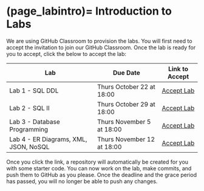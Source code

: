 (page_labintro)=
Introduction to Labs
=======================

We are using GitHub Classroom to provision the labs. 
You will first need to accept the invitation to join our GitHub Classroom.
Once the lab is ready for you to accept, click the below to accept the lab:

| Lab                                   | Due Date                   | Link to Accept |
|---------------------------------------|----------------------------|----------------|
| Lab 1 - SQL DDL                       | Thurs October 22 at 18:00  | [Accept Lab](https://classroom.github.com/a/eJliYfbk) |
| Lab 2 - SQL II                        | Thurs October 29 at 18:00  | [Accept Lab]() |
| Lab 3 - Database Programming          | Thurs November 5 at 18:00  | [Accept Lab]() |
| Lab 4 - ER Diagrams, XML, JSON, NoSQL | Thurs November 12 at 18:00 | [Accept Lab]() |

Once you click the link, a repository will automatically be created for you with some starter code.
You can now work on the lab, make commits, and push them to GitHub as you please. 
Once the deadline and the grace period has passed, you will no longer be able to push any changes.